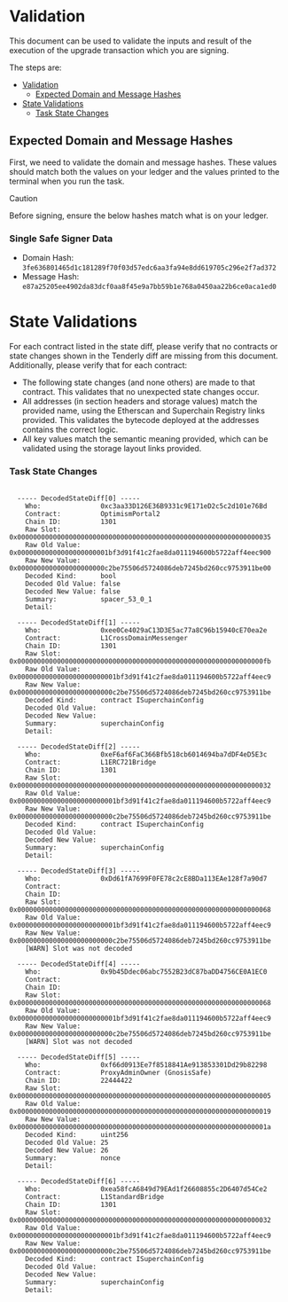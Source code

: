# Validation

This document can be used to validate the inputs and result of the execution of the upgrade transaction which you are
signing.

The steps are:

- [Validation](#validation)
  - [Expected Domain and Message Hashes](#expected-domain-and-message-hashes)
- [State Validations](#state-validations)
    - [Task State Changes](#task-state-changes)

## Expected Domain and Message Hashes

First, we need to validate the domain and message hashes. These values should match both the values on your ledger and
the values printed to the terminal when you run the task.

> [!CAUTION]
>
> Before signing, ensure the below hashes match what is on your ledger.
>
> ### Single Safe Signer Data
>
> - Domain Hash: `3fe636801465d1c181289f70f03d57edc6aa3fa94e8dd619705c296e2f7ad372`
> - Message Hash: `e87a25205ee4902da83dcf0aa8f45e9a7bb59b1e768a0450aa22b6ce0aca1ed0`

# State Validations

For each contract listed in the state diff, please verify that no contracts or state changes shown in the Tenderly diff are missing from this document. Additionally, please verify that for each contract:

- The following state changes (and none others) are made to that contract. This validates that no unexpected state
  changes occur.
- All addresses (in section headers and storage values) match the provided name, using the Etherscan and Superchain
  Registry links provided. This validates the bytecode deployed at the addresses contains the correct logic.
- All key values match the semantic meaning provided, which can be validated using the storage layout links provided.

### Task State Changes

<pre>
  <code>
  ----- DecodedStateDiff[0] -----
    Who:               0xc3aa33D126E36B9331c9E171eD2c5c2d101e76Bd
    Contract:          OptimismPortal2
    Chain ID:          1301
    Raw Slot:          0x0000000000000000000000000000000000000000000000000000000000000035
    Raw Old Value:     0x00000000000000000000001bf3d91f41c2fae8da011194600b5722aff4eec900
    Raw New Value:     0x0000000000000000000000c2be75506d5724086deb7245bd260cc9753911be00
    Decoded Kind:      bool
    Decoded Old Value: false
    Decoded New Value: false
    Summary:           spacer_53_0_1
    Detail:            
    
  ----- DecodedStateDiff[1] -----
    Who:               0xee0Ce4029aC13D3E5ac77a8C96b15940cE70ea2e
    Contract:          L1CrossDomainMessenger
    Chain ID:          1301
    Raw Slot:          0x00000000000000000000000000000000000000000000000000000000000000fb
    Raw Old Value:     0x0000000000000000000000001bf3d91f41c2fae8da011194600b5722aff4eec9
    Raw New Value:     0x000000000000000000000000c2be75506d5724086deb7245bd260cc9753911be
    Decoded Kind:      contract ISuperchainConfig
    Decoded Old Value: 
    Decoded New Value: 
    Summary:           superchainConfig
    Detail:            
    
  ----- DecodedStateDiff[2] -----
    Who:               0xeF6af6FaC366Bfb518cb6014694ba7dDF4eD5E3c
    Contract:          L1ERC721Bridge
    Chain ID:          1301
    Raw Slot:          0x0000000000000000000000000000000000000000000000000000000000000032
    Raw Old Value:     0x0000000000000000000000001bf3d91f41c2fae8da011194600b5722aff4eec9
    Raw New Value:     0x000000000000000000000000c2be75506d5724086deb7245bd260cc9753911be
    Decoded Kind:      contract ISuperchainConfig
    Decoded Old Value: 
    Decoded New Value: 
    Summary:           superchainConfig
    Detail:            
    
  ----- DecodedStateDiff[3] -----
    Who:               0xDd61fA7699F0FE78c2cE8BDa113EAe128f7a90d7
    Contract:          
    Chain ID:          
    Raw Slot:          0x0000000000000000000000000000000000000000000000000000000000000068
    Raw Old Value:     0x0000000000000000000000001bf3d91f41c2fae8da011194600b5722aff4eec9
    Raw New Value:     0x000000000000000000000000c2be75506d5724086deb7245bd260cc9753911be
    [WARN] Slot was not decoded
    
  ----- DecodedStateDiff[4] -----
    Who:               0x9b45Ddec06abc7552B23dC87baDD4756CE0A1EC0
    Contract:          
    Chain ID:          
    Raw Slot:          0x0000000000000000000000000000000000000000000000000000000000000068
    Raw Old Value:     0x0000000000000000000000001bf3d91f41c2fae8da011194600b5722aff4eec9
    Raw New Value:     0x000000000000000000000000c2be75506d5724086deb7245bd260cc9753911be
    [WARN] Slot was not decoded
    
  ----- DecodedStateDiff[5] -----
    Who:               0xf66d0913Ee7f8518841Ae913853301Dd29b82298
    Contract:          ProxyAdminOwner (GnosisSafe)
    Chain ID:          22444422
    Raw Slot:          0x0000000000000000000000000000000000000000000000000000000000000005
    Raw Old Value:     0x0000000000000000000000000000000000000000000000000000000000000019
    Raw New Value:     0x000000000000000000000000000000000000000000000000000000000000001a
    Decoded Kind:      uint256
    Decoded Old Value: 25
    Decoded New Value: 26
    Summary:           nonce
    Detail:            
    
  ----- DecodedStateDiff[6] -----
    Who:               0xea58fcA6849d79EAd1f26608855c2D6407d54Ce2
    Contract:          L1StandardBridge
    Chain ID:          1301
    Raw Slot:          0x0000000000000000000000000000000000000000000000000000000000000032
    Raw Old Value:     0x0000000000000000000000001bf3d91f41c2fae8da011194600b5722aff4eec9
    Raw New Value:     0x000000000000000000000000c2be75506d5724086deb7245bd260cc9753911be
    Decoded Kind:      contract ISuperchainConfig
    Decoded Old Value: 
    Decoded New Value: 
    Summary:           superchainConfig
    Detail:            
  </code>
 </pre>
